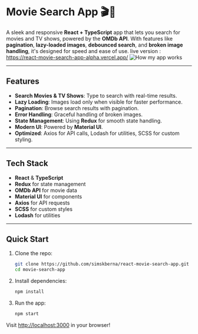 # Movie Search App 🎬🍿

A sleek and responsive **React + TypeScript** app that lets you search for movies and TV shows, powered by the **OMDb API**. With features like **pagination**, **lazy-loaded images**, **debounced search**, and **broken image handling**, it's designed for speed and ease of use.
live version : https://react-movie-search-app-alpha.vercel.app/
![How my app works](public/assets/react-movies-search-app.gif)

---

## Features

- **Search Movies & TV Shows**: Type to search with real-time results.
- **Lazy Loading**: Images load only when visible for faster performance.
- **Pagination**: Browse search results with pagination.
- **Error Handling**: Graceful handling of broken images.
- **State Management**: Using **Redux** for smooth state handling.
- **Modern UI**: Powered by **Material UI**.
- **Optimized**: Axios for API calls, Lodash for utilities, SCSS for custom styling.

---

## Tech Stack

- **React** & **TypeScript**
- **Redux** for state management
- **OMDb API** for movie data
- **Material UI** for components
- **Axios** for API requests
- **SCSS** for custom styles
- **Lodash** for utilities

---

## Quick Start

1. Clone the repo:
   ```bash
   git clone https://github.com/simskberna/react-movie-search-app.git
   cd movie-search-app
   ```

2. Install dependencies:
   ```bash
   npm install
   ```

3. Run the app:
   ```bash
   npm start
   ```

Visit [http://localhost:3000](http://localhost:3000) in your browser!

